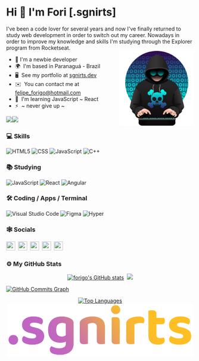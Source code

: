 Hi 👋 I'm Fori \[.sgnirts\]
===========================================

I've been a code lover for several years and now I've finally returned to study web development in order to switch out my career. Nowadays in order to improve my knowledge and skills I'm studying through the Explorer program from Rocketseat.
<br><img src="https://github.com/forigo/forigo/blob/main/%E2%80%94Pngtree%E2%80%94hacker%20coding%20with%20a%20keyboard_5426760.png" width="200" height="200" align="right">

* 🌱   I'm a newbie developer
* 🌍  I'm based in Paranaguá - Brazil
* 🖥️  See my portfolio at [sgnirts.dev](http://sgnirts.dev)
* ✉️  You can contact me at [felipe\_forigo@hotmail.com](mailto:felipe_forigo@hotmail.com)
* 🧠  I'm learning JavaScript ~ React
* ⚡  ~ never give up ~


<a href="https://www.twitter.com/felipeforigo" target="_blank" rel="noreferrer"><img
src="https://img.shields.io/twitter/follow/felipeforigo?logo=twitter&style=for-the-badge&color=a855f7&labelColor=181824"
/></a><a href="https://www.github.com/forigo" target="_blank" rel="noreferrer"><img
src="https://img.shields.io/github/followers/forigo?logo=github&style=for-the-badge&color=a855f7&labelColor=181824" /></a>

### 💻 Skills
  ![HTML5](https://img.shields.io/badge/-HTML5-333333?style=flat&logo=HTML5)
  ![CSS](https://img.shields.io/badge/-CSS-333333?style=flat&logo=CSS3&logoColor=1572B6)
  ![JavaScript](https://img.shields.io/badge/-JavaScript-333333?style=flat&logo=javascript)
  ![C++](https://img.shields.io/badge/-C++-333333?style=flat&logo=C%2B%2B&logoColor=00599C)

### 📚 Studying
  ![JavaScript](https://img.shields.io/badge/-JavaScript-333333?style=flat&logo=javascript)
  ![React](https://img.shields.io/badge/-React-333333?style=flat&logo=react)
  ![Angular](https://img.shields.io/badge/-Angular-333333?style=flat&logo=angular)

### 🛠 Coding / Apps / Terminal 
  ![Visual Studio Code](https://img.shields.io/badge/-Visual%20Studio%20Code-333333?style=flat&logo=visual-studio-code&logoColor=007ACC)
  ![Figma](https://img.shields.io/badge/-Figma-333333?style=flat&logo=figma&logoColor=007ACC)
  ![Hyper](https://img.shields.io/badge/-Hyper-333333?style=flat&logo=hyper&logoColor=007ACC)
  
### 🕸️ Socials

<p align="left"> <a href="https://discord.com/users/Felipe%20Forigo#9713" target="_blank" rel="noreferrer"><img src="https://raw.githubusercontent.com/danielcranney/readme-generator/main/public/icons/socials/discord.svg" width="24" height="24" /></a>&nbsp; <a href="https://www.github.com/forigo" target="_blank" rel="noreferrer"><img src="https://raw.githubusercontent.com/danielcranney/readme-generator/main/public/icons/socials/github-dark.svg" width="24" height="24" /></a>&nbsp; <a href="http://www.instagram.com/felipeforigo" target="_blank" rel="noreferrer"><img src="https://raw.githubusercontent.com/danielcranney/readme-generator/main/public/icons/socials/instagram.svg" width="24" height="24" /></a> &nbsp;<a href="https://www.linkedin.com/in/felipeforigo" target="_blank" rel="noreferrer"><img src="https://raw.githubusercontent.com/danielcranney/readme-generator/main/public/icons/socials/linkedin.svg" width="24" height="24" /></a> &nbsp;<a href="https://www.twitter.com/felipeforigo" target="_blank" rel="noreferrer"><img src="https://raw.githubusercontent.com/danielcranney/readme-generator/main/public/icons/socials/twitter.svg" width="24" height="24" /></a></p>

### ⚙️ My GitHub Stats

<center>
<a href="http://www.github.com/forigo"><img src="https://github-readme-stats.vercel.app/api?username=forigo&show_icons=true&hide=&count_private=true&title_color=a855f7&text_color=6366f1&icon_color=a855f7&bg_color=181824&hide_border=true&show_icons=true" alt="forigo's GitHub stats" width="416px"/></a>&nbsp;&nbsp;<a href="http://www.github.com/forigo"><img src="https://github-readme-streak-stats.herokuapp.com/?user=forigo&stroke=6366f1&background=181824&ring=a855f7&fire=a855f7&currStreakNum=6366f1&currStreakLabel=a855f7&sideNums=6366f1&sideLabels=6366f1&dates=6366f1&hide_border=true" width="416px"/></a></center>

<a href="http://www.github.com/forigo"><img src="https://activity-graph.herokuapp.com/graph?username=forigo&bg_color=181824&color=6366f1&line=a855f7&point=6366f1&area_color=181824&area=true&hide_border=true&custom_title=GitHub%20Commits%20Graph" alt="GitHub Commits Graph" /></a>
<center>
<a href="https://github.com/forigo" align="left"><img src="https://github-readme-stats.vercel.app/api/top-langs/?username=forigo&langs_count=10&title_color=a855f7&text_color=6366f1&icon_color=a855f7&bg_color=181824&hide_border=true&locale=en&custom_title=Top%20%Languages" alt="Top Languages"/></a><a href="https://sgnirts.dev" target="_blank"><img src="https://raw.githubusercontent.com/forigo/forigo/main/sgnirts.png" width="500px"></a><center>
